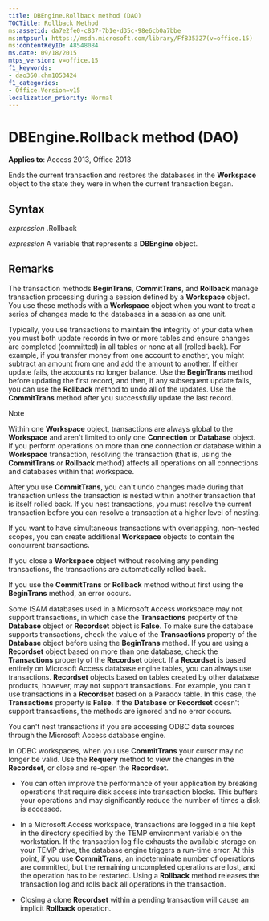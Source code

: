 ```yaml
---
title: DBEngine.Rollback method (DAO)
TOCTitle: Rollback Method
ms:assetid: da7e2fe0-c837-7b1e-d35c-98e6cb0a7bbe
ms:mtpsurl: https://msdn.microsoft.com/library/Ff835327(v=office.15)
ms:contentKeyID: 48548084
ms.date: 09/18/2015
mtps_version: v=office.15
f1_keywords:
- dao360.chm1053424
f1_categories:
- Office.Version=v15
localization_priority: Normal
---
```


# DBEngine.Rollback method (DAO)


**Applies to**: Access 2013, Office 2013

Ends the current transaction and restores the databases in the **Workspace** object to the state they were in when the current transaction began.

## Syntax

*expression* .Rollback

*expression* A variable that represents a **DBEngine** object.

## Remarks

The transaction methods **BeginTrans**, **CommitTrans**, and **Rollback** manage transaction processing during a session defined by a **Workspace** object. You use these methods with a **Workspace** object when you want to treat a series of changes made to the databases in a session as one unit.

Typically, you use transactions to maintain the integrity of your data when you must both update records in two or more tables and ensure changes are completed (committed) in all tables or none at all (rolled back). For example, if you transfer money from one account to another, you might subtract an amount from one and add the amount to another. If either update fails, the accounts no longer balance. Use the **BeginTrans** method before updating the first record, and then, if any subsequent update fails, you can use the **Rollback** method to undo all of the updates. Use the **CommitTrans** method after you successfully update the last record.

> [!NOTE]
> Within one **Workspace** object, transactions are always global to the **Workspace** and aren't limited to only one **Connection** or **Database** object. If you perform operations on more than one connection or database within a **Workspace** transaction, resolving the transaction (that is, using the **CommitTrans** or **Rollback** method) affects all operations on all connections and databases within that workspace.

After you use **CommitTrans**, you can't undo changes made during that transaction unless the transaction is nested within another transaction that is itself rolled back. If you nest transactions, you must resolve the current transaction before you can resolve a transaction at a higher level of nesting.

If you want to have simultaneous transactions with overlapping, non-nested scopes, you can create additional **Workspace** objects to contain the concurrent transactions.

If you close a **Workspace** object without resolving any pending transactions, the transactions are automatically rolled back.

If you use the **CommitTrans** or **Rollback** method without first using the **BeginTrans** method, an error occurs.

Some ISAM databases used in a Microsoft Access workspace may not support transactions, in which case the **Transactions** property of the **Database** object or **Recordset** object is **False**. To make sure the database supports transactions, check the value of the **Transactions** property of the **Database** object before using the **BeginTrans** method. If you are using a **Recordset** object based on more than one database, check the **Transactions** property of the **Recordset** object. If a **Recordset** is based entirely on Microsoft Access database engine tables, you can always use transactions. **Recordset** objects based on tables created by other database products, however, may not support transactions. For example, you can't use transactions in a **Recordset** based on a Paradox table. In this case, the **Transactions** property is **False**. If the **Database** or **Recordset** doesn't support transactions, the methods are ignored and no error occurs.

You can't nest transactions if you are accessing ODBC data sources through the Microsoft Access database engine.

In ODBC workspaces, when you use **CommitTrans** your cursor may no longer be valid. Use the **Requery** method to view the changes in the **Recordset**, or close and re-open the **Recordset**.

  - You can often improve the performance of your application by breaking operations that require disk access into transaction blocks. This buffers your operations and may significantly reduce the number of times a disk is accessed.

  - In a Microsoft Access workspace, transactions are logged in a file kept in the directory specified by the TEMP environment variable on the workstation. If the transaction log file exhausts the available storage on your TEMP drive, the database engine triggers a run-time error. At this point, if you use **CommitTrans**, an indeterminate number of operations are committed, but the remaining uncompleted operations are lost, and the operation has to be restarted. Using a **Rollback** method releases the transaction log and rolls back all operations in the transaction.

  - Closing a clone **Recordset** within a pending transaction will cause an implicit **Rollback** operation.


